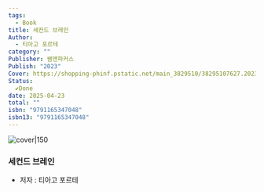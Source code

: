 ```yaml
---
tags:
  - Book
title: 세컨드 브레인
Author:
  - 티아고 포르테
category: ""
Publisher: 쌤앤파커스
Publish: "2023"
Cover: https://shopping-phinf.pstatic.net/main_3829510/38295107627.20230822104221.jpg
Status:
  ✔️Done
date: 2025-04-23
total: ""
isbn: "9791165347048"
isbn13: "9791165347048"
---
```


![cover|150](https://shopping-phinf.pstatic.net/main_3829510/38295107627.20230822104221.jpg)
###  세컨드 브레인    
- 저자 : 티아고 포르테